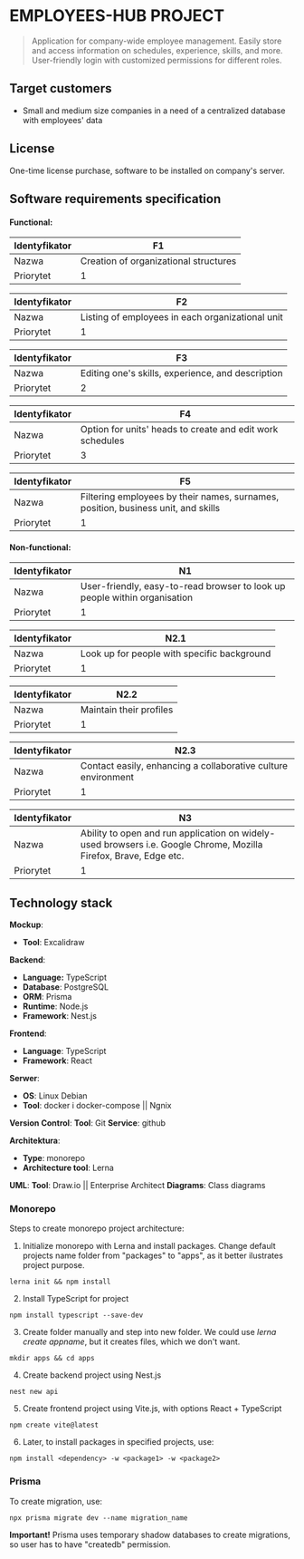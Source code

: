 # EMPLOYEES-HUB PROJECT

> Application for company-wide employee management. Easily store and access information on schedules, experience, skills, and more. User-friendly login with customized permissions for different roles.

## Target customers

- Small and medium size companies in a need of a centralized database with employees' data

## License

One-time license purchase, software to be installed on company's server.

## Software requirements specification

#### Functional:

| Identyfikator | F1 |
|---------------|----|
| Nazwa         | Creation of organizational structures |
| Priorytet     | 1  |

| Identyfikator | F2 |
|---------------|----|
| Nazwa         | Listing of employees in each organizational unit |
| Priorytet     | 1  |

| Identyfikator | F3 |
|---------------|----|
| Nazwa         | Editing one's skills, experience, and description |
| Priorytet     | 2  |

| Identyfikator | F4 |
|---------------|----|
| Nazwa         | Option for units' heads to create and edit work schedules |
| Priorytet     | 3  |

| Identyfikator | F5 |
|---------------|----|
| Nazwa         | Filtering employees by their names, surnames, position, business unit, and skills |
| Priorytet     | 1  |


#### Non-functional:

| Identyfikator | N1 |
|---------------|----|
| Nazwa         | User-friendly, easy-to-read browser to look up people within organisation |
| Priorytet     | 1 |


| Identyfikator | N2.1 |
|---------------|------|
| Nazwa         | Look up for people with specific background |
| Priorytet     | 1    |

| Identyfikator | N2.2 |
|---------------|------|
| Nazwa         | Maintain their profiles |
| Priorytet     | 1    |

| Identyfikator | N2.3 |
|---------------|------|
| Nazwa         | Contact easily, enhancing a collaborative culture environment |
| Priorytet     | 1    |

| Identyfikator | N3 |
|---------------|----|
| Nazwa         | Ability to open and run application on widely-used browsers i.e. Google Chrome, Mozilla Firefox, Brave, Edge etc. |
| Priorytet     | 1  |



## Technology stack

**Mockup**: 
- **Tool**: Excalidraw

**Backend**:
- **Language:** TypeScript
- **Database**: PostgreSQL
- **ORM**: Prisma
- **Runtime**: Node.js
- **Framework**: Nest.js
	
**Frontend**:
- **Language**: TypeScript
- **Framework**: React
		
**Serwer**:

- **OS**: Linux Debian
- **Tool**: docker i docker-compose || Ngnix
		
**Version Control**:
**Tool**: Git
**Service**: github

**Architektura**: 
- **Type**: monorepo 
- **Architecture tool**: Lerna
		

**UML**:
**Tool**:  Draw.io || Enterprise Architect
**Diagrams**:  Class diagrams

### Monorepo
Steps to create monorepo project architecture:

1. Initialize monorepo with Lerna and install packages. Change default projects name folder from "packages" to "apps", as it better ilustrates project purpose.
```
lerna init && npm install
```

2. Install TypeScript for project 

```
npm install typescript --save-dev
```

3. Create folder manually and step into new folder. We could use *lerna create appname*, but it creates files, which we don't want.

```
mkdir apps && cd apps
```

4. Create backend project using Nest.js

```
nest new api
```

5. Create frontend project using Vite.js, with options React + TypeScript

```
npm create vite@latest
```

6. Later, to install packages in specified projects, use:

```
npm install <dependency> -w <package1> -w <package2>
```

### Prisma

To create migration, use:

```
npx prisma migrate dev --name migration_name
```

**Important!** Prisma uses temporary shadow databases to create migrations, so user has to have "createdb" permission.
